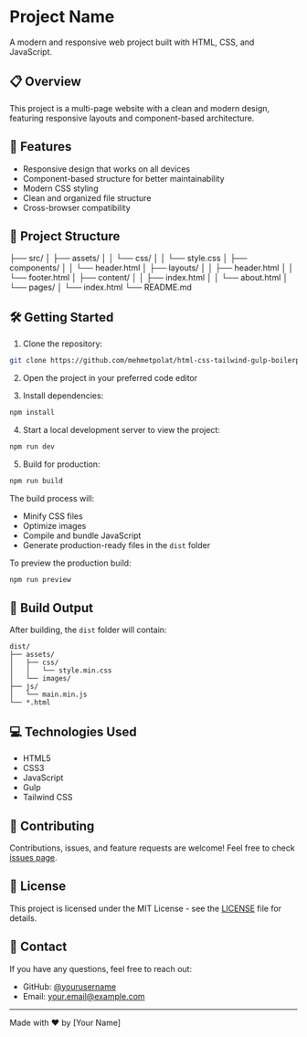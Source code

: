 # Project Name

A modern and responsive web project built with HTML, CSS, and JavaScript.

## 📋 Overview

This project is a multi-page website with a clean and modern design, featuring responsive layouts and component-based architecture.

## 🚀 Features

- Responsive design that works on all devices
- Component-based structure for better maintainability
- Modern CSS styling
- Clean and organized file structure
- Cross-browser compatibility

## 📁 Project Structure

├── src/
│ ├── assets/
│ │ └── css/
│ │ └── style.css
│ ├── components/
│ │ └── header.html
│ ├── layouts/
│ │ ├── header.html
│ │ └── footer.html
│ ├── content/
│ │ ├── index.html
│ │ └── about.html
│ └── pages/
│ └── index.html
└── README.md

## 🛠️ Getting Started

1. Clone the repository:

```bash
git clone https://github.com/mehmetpolat/html-css-tailwind-gulp-boilerplate
```

2. Open the project in your preferred code editor

3. Install dependencies:

```bash
npm install
```

4. Start a local development server to view the project:

```bash
npm run dev
```

5. Build for production:

```bash
npm run build
```

The build process will:

- Minify CSS files
- Optimize images
- Compile and bundle JavaScript
- Generate production-ready files in the `dist` folder

To preview the production build:

```bash
npm run preview
```

## 🔧 Build Output

After building, the `dist` folder will contain:

```
dist/
├── assets/
│   ├── css/
│   │   └── style.min.css
│   └── images/
├── js/
│   └── main.min.js
└── *.html
```

## 💻 Technologies Used

- HTML5
- CSS3
- JavaScript
- Gulp
- Tailwind CSS

## 🤝 Contributing

Contributions, issues, and feature requests are welcome! Feel free to check [issues page](issues-link).

## 📝 License

This project is licensed under the MIT License - see the [LICENSE](LICENSE) file for details.

## 📧 Contact

If you have any questions, feel free to reach out:

- GitHub: [@yourusername](your-github-profile)
- Email: your.email@example.com

---

Made with ❤️ by [Your Name]

